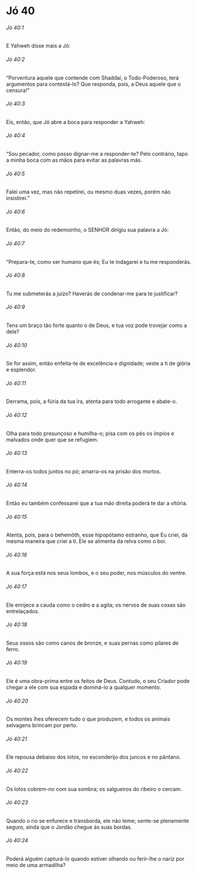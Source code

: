 # Jó 40

###### Jó 40:1

E Yahweh disse mais a Jó:

###### Jó 40:2

“Porventura aquele que contende com Shaddai, o Todo-Poderoso, terá argumentos para contestá-lo? Que responda, pois, a Deus aquele que o censura!”

###### Jó 40:3

Eis, então, que Jó abre a boca para responder a Yahweh:

###### Jó 40:4

“Sou pecador, como posso dignar-me a responder-te? Pelo contrário, tapo a minha boca com as mãos para evitar as palavras más.

###### Jó 40:5

Falei uma vez, mas não repetirei, ou mesmo duas vezes, porém não insistirei.”

###### Jó 40:6

Então, do meio do redemoinho, o SENHOR dirigiu sua palavra a Jó:

###### Jó 40:7

“Prepara-te, como ser humano que és; Eu te indagarei e tu me responderás.

###### Jó 40:8

Tu me submeterás a juízo? Haverás de condenar-me para te justificar?

###### Jó 40:9

Tens um braço tão forte quanto o de Deus, e tua voz pode trovejar como a dele?

###### Jó 40:10

Se for assim, então enfeita-te de excelência e dignidade; veste a ti de glória e esplendor.

###### Jó 40:11

Derrama, pois, a fúria da tua ira, atenta para todo arrogante e abate-o.

###### Jó 40:12

Olha para todo presunçoso e humilha-o; pisa com os pés os ímpios e malvados onde quer que se refugiem.

###### Jó 40:13

Enterra-os todos juntos no pó; amarra-os na prisão dos mortos.

###### Jó 40:14

Então eu também confessarei que a tua mão direita poderá te dar a vitória.

###### Jó 40:15

Atenta, pois, para o behemôth, esse hipopótamo estranho, que Eu criei, da mesma maneira que criei a ti. Ele se alimenta da relva como o boi.

###### Jó 40:16

A sua força está nos seus lombos, e o seu poder, nos músculos do ventre.

###### Jó 40:17

Ele enrijece a cauda como o cedro e a agita; os nervos de suas coxas são entrelaçados.

###### Jó 40:18

Seus ossos são como canos de bronze, e suas pernas como pilares de ferro.

###### Jó 40:19

Ele é uma obra-prima entre os feitos de Deus. Contudo, o seu Criador pode chegar a ele com sua espada e dominá-lo a qualquer momento.

###### Jó 40:20

Os montes lhes oferecem tudo o que produzem, e todos os animais selvagens brincam por perto.

###### Jó 40:21

Ele repousa debaixo dos lotos, no esconderijo dos juncos e no pântano.

###### Jó 40:22

Os lotos cobrem-no com sua sombra; os salgueiros do ribeiro o cercam.

###### Jó 40:23

Quando o rio se enfurece e transborda, ele não teme; sente-se plenamente seguro, ainda que o Jordão chegue às suas bordas.

###### Jó 40:24

Poderá alguém capturá-lo quando estiver olhando ou ferir-lhe o nariz por meio de uma armadilha?

